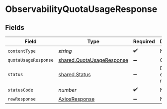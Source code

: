 # ObservabilityQuotaUsageResponse


## Fields

| Field                                                                  | Type                                                                   | Required                                                               | Description                                                            |
| ---------------------------------------------------------------------- | ---------------------------------------------------------------------- | ---------------------------------------------------------------------- | ---------------------------------------------------------------------- |
| `contentType`                                                          | *string*                                                               | :heavy_check_mark:                                                     | N/A                                                                    |
| `quotaUsageResponse`                                                   | [shared.QuotaUsageResponse](../../models/shared/quotausageresponse.md) | :heavy_minus_sign:                                                     | OK                                                                     |
| `status`                                                               | [shared.Status](../../models/shared/status.md)                         | :heavy_minus_sign:                                                     | Default error response                                                 |
| `statusCode`                                                           | *number*                                                               | :heavy_check_mark:                                                     | N/A                                                                    |
| `rawResponse`                                                          | [AxiosResponse](https://axios-http.com/docs/res_schema)                | :heavy_minus_sign:                                                     | N/A                                                                    |